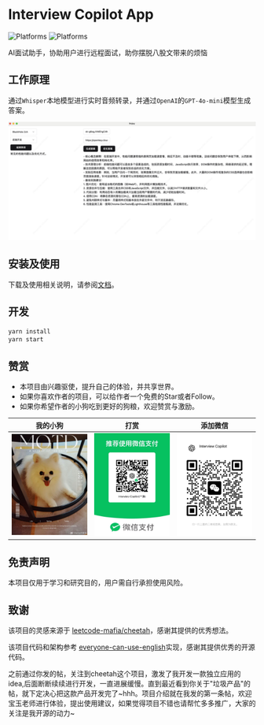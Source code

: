 # Interview Copilot App

![Platforms](https://img.shields.io/badge/platform-macOS%20(ARM)-blue)
![Platforms](https://img.shields.io/badge/platform-Windows%20-blue)

AI面试助手，协助用户进行远程面试，助你摆脱八股文带来的烦恼

## 工作原理

通过`Whisper`本地模型进行实时音频转录，并通过`OpenAI`的`GPT-4o-mini`模型生成答案。

![alt text](./docs/image-introduce.png)

## 安装及使用

下载及使用相关说明，请参阅[文档](./docs/安装及使用.md)。

## 开发

```bash
yarn install
yarn start
```

## 赞赏

- 本项目由兴趣驱使，提升自己的体验，并共享世界。
- 如果你喜欢作者的项目，可以给作者一个免费的Star或者Follow。
- 如果你希望作者的小狗吃到更好的狗粮，欢迎赞赏与激励。

| 我的小狗 | 打赏 | 添加微信 |
| --- | --- | --- |
| <img src="./docs/chongwu.png" width="200"></img> | <img src="./docs/fukuanma.png" width="200"></img> | <img src="./docs/weixin.png" width="200"></img> |
## 免责声明

本项目仅用于学习和研究目的，用户需自行承担使用风险。

## 致谢

该项目的灵感来源于 [leetcode-mafia/cheetah](https://github.com/leetcode-mafia/cheetah)，感谢其提供的优秀想法。

该项目代码和架构参考 [everyone-can-use-english](https://github.com/ZuodaoTech/everyone-can-use-english)实现，感谢其提供优秀的开源代码。


之前通过你发的帖，关注到cheetah这个项目，激发了我开发一款独立应用的idea,后面断断续续进行开发，一直进展缓慢。直到最近看到你关于"垃圾产品"的帖，就下定决心把这款产品开发完了~hhh。项目介绍就在我发的第一条帖，欢迎宝玉老师进行体验，提出使用建议，如果觉得项目不错也请帮忙多多推广，大家的关注是我开源的动力~